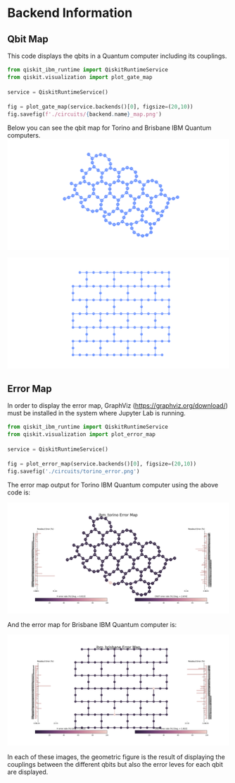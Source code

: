 # Backend Information

## Qbit Map
This code displays the qbits in a Quantum computer including its couplings.
```python
from qiskit_ibm_runtime import QiskitRuntimeService
from qiskit.visualization import plot_gate_map

service = QiskitRuntimeService()

fig = plot_gate_map(service.backends()[0], figsize=(20,10))
fig.savefig(f'./circuits/{backend.name}_map.png')
```
Below you can see the qbit map for Torino and Brisbane IBM Quantum computers.
![Torino](./circuits/ibm_torino_map.png)

![Brisbane](./circuits/ibm_brisbane_map.png)


## Error Map
In order to display the error map, GraphViz (https://graphviz.org/download/) must be installed in the system where Jupyter Lab is running. 
```python
from qiskit_ibm_runtime import QiskitRuntimeService
from qiskit.visualization import plot_error_map

service = QiskitRuntimeService()

fig = plot_error_map(service.backends()[0], figsize=(20,10))
fig.savefig('./circuits/torino_error.png')
```  

The error map output for Torino IBM Quantum computer using the above code is:  

![Torino](./circuits/ibm_torino_error.png)

And the error map for Brisbane IBM Quantum computer is:

![Brisbane](./circuits/ibm_brisbane_error.png)

In each of these images, the geometric figure is the result of displaying the couplings between the different qbits but also the error leves for each qbit are displayed.
